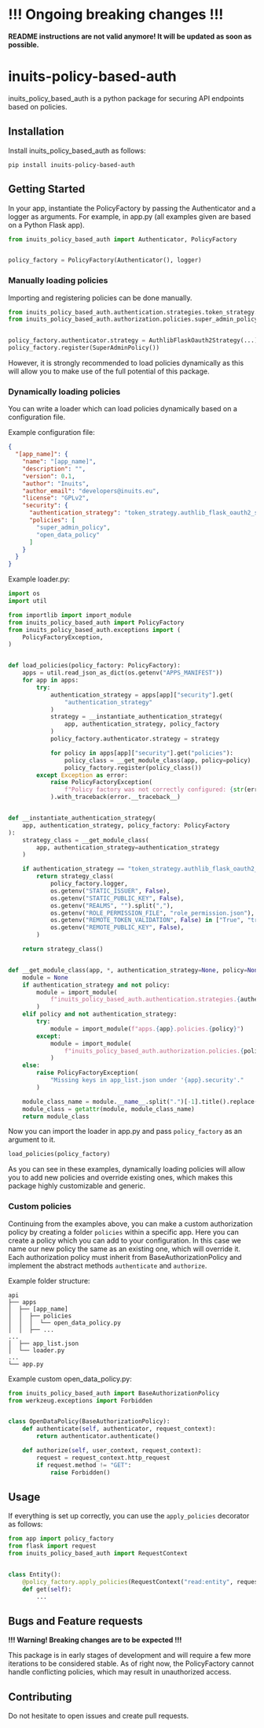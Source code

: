 # !!! Ongoing breaking changes !!!
**README instructions are not valid anymore! It will be updated as soon as possible.**

# inuits-policy-based-auth
inuits_policy_based_auth is a python package for securing API endpoints based on policies.

## Installation
Install inuits_policy_based_auth as follows:
```
pip install inuits-policy-based-auth
```

## Getting Started
In your app, instantiate the PolicyFactory by passing the Authenticator and a logger as arguments. For example, in app.py (all examples given are based on a Python Flask app).
```python
from inuits_policy_based_auth import Authenticator, PolicyFactory


policy_factory = PolicyFactory(Authenticator(), logger)
```
### Manually loading policies
Importing and registering policies can be done manually.
```python
from inuits_policy_based_auth.authentication.strategies.token_strategy.authlib_flask_oauth2_strategy import AuthlibFlaskOauth2Strategy
from inuits_policy_based_auth.authorization.policies.super_admin_policy import SuperAdminPolicy


policy_factory.authenticator.strategy = AuthlibFlaskOauth2Strategy(...)
policy_factory.register(SuperAdminPolicy())
```
However, it is strongly recommended to load policies dynamically as this will allow you to make use of the full potential of this package.

### Dynamically loading policies
You can write a loader which can load policies dynamically based on a configuration file.

Example configuration file:
```json
{
  "[app_name]": {
    "name": "[app_name]",
    "description": "",
    "version": 0.1,
    "author": "Inuits",
    "author_email": "developers@inuits.eu",
    "license": "GPLv2",
    "security": {
      "authentication_strategy": "token_strategy.authlib_flask_oauth2_strategy",
      "policies": [
        "super_admin_policy",
        "open_data_policy"
      ]
    }
  }
}
```

Example loader.py:
```python
import os
import util

from importlib import import_module
from inuits_policy_based_auth import PolicyFactory
from inuits_policy_based_auth.exceptions import (
    PolicyFactoryException,
)


def load_policies(policy_factory: PolicyFactory):
    apps = util.read_json_as_dict(os.getenv("APPS_MANIFEST"))
    for app in apps:
        try:
            authentication_strategy = apps[app]["security"].get(
                "authentication_strategy"
            )
            strategy = __instantiate_authentication_strategy(
                app, authentication_strategy, policy_factory
            )
            policy_factory.authenticator.strategy = strategy

            for policy in apps[app]["security"].get("policies"):
                policy_class = __get_module_class(app, policy=policy)
                policy_factory.register(policy_class())
        except Exception as error:
            raise PolicyFactoryException(
                f"Policy factory was not correctly configured: {str(error)}"
            ).with_traceback(error.__traceback__)


def __instantiate_authentication_strategy(
    app, authentication_strategy, policy_factory: PolicyFactory
):
    strategy_class = __get_module_class(
        app, authentication_strategy=authentication_strategy
    )

    if authentication_strategy == "token_strategy.authlib_flask_oauth2_strategy":
        return strategy_class(
            policy_factory.logger,
            os.getenv("STATIC_ISSUER", False),
            os.getenv("STATIC_PUBLIC_KEY", False),
            os.getenv("REALMS", "").split(","),
            os.getenv("ROLE_PERMISSION_FILE", "role_permission.json"),
            os.getenv("REMOTE_TOKEN_VALIDATION", False) in ["True", "true", True],
            os.getenv("REMOTE_PUBLIC_KEY", False),
        )

    return strategy_class()


def __get_module_class(app, *, authentication_strategy=None, policy=None):
    module = None
    if authentication_strategy and not policy:
        module = import_module(
            f"inuits_policy_based_auth.authentication.strategies.{authentication_strategy}"
        )
    elif policy and not authentication_strategy:
        try:
            module = import_module(f"apps.{app}.policies.{policy}")
        except:
            module = import_module(
                f"inuits_policy_based_auth.authorization.policies.{policy}"
            )
    else:
        raise PolicyFactoryException(
            "Missing keys in app_list.json under '{app}.security'."
        )

    module_class_name = module.__name__.split(".")[-1].title().replace("_", "")
    module_class = getattr(module, module_class_name)
    return module_class
```

Now you can import the loader in app.py and pass ```policy_factory``` as an argument to it.
```python
load_policies(policy_factory)
```
As you can see in these examples, dynamically loading policies will allow you to add new policies and override existing ones, which makes this package highly customizable and generic.

### Custom policies
Continuing from the examples above, you can make a custom authorization policy by creating a folder ```policies``` within a specific app. Here you can create a policy which you can add to your configuration. In this case we name our new policy the same as an existing one, which will override it. Each authorization policy must inherit from BaseAuthorizationPolicy and implement the abstract methods ```authenticate``` and ```authorize```.

Example folder structure:
```
api
├── apps
│  ├── [app_name]
│  │  ├── policies
│  │  │  └── open_data_policy.py
│  │  ├── ...
...
│  ├── app_list.json
│  └── loader.py
...
└── app.py
```

Example custom open_data_policy.py:
```python
from inuits_policy_based_auth import BaseAuthorizationPolicy
from werkzeug.exceptions import Forbidden


class OpenDataPolicy(BaseAuthorizationPolicy):
    def authenticate(self, authenticator, request_context):
        return authenticator.authenticate()

    def authorize(self, user_context, request_context):
        request = request_context.http_request
        if request.method != "GET":
            raise Forbidden()
```

## Usage
If everything is set up correctly, you can use the ```apply_policies``` decorator as follows:
```python
from app import policy_factory
from flask import request
from inuits_policy_based_auth import RequestContext


class Entity():
    @policy_factory.apply_policies(RequestContext("read:entity", request))
    def get(self):
        ...
```

## Bugs and Feature requests
**!!! Warning! Breaking changes are to be expected !!!**

This package is in early stages of development and will require a few more iterations to be considered stable. As of right now, the PolicyFactory cannot handle conflicting policies, which may result in unauthorized access.

## Contributing
Do not hesitate to open issues and create pull requests.
